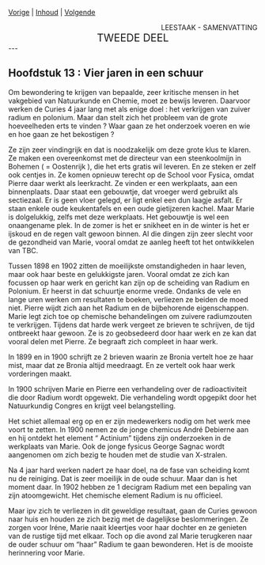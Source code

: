[Vorige](hfst12_radium.md) | [Inhoud](inhoudsopgave.md) | [Volgende](hfst14_het_moeilijke_leven.md)

<div style="text-align: right">LEESTAAK - SAMENVATTING</div>
<div style="font-size:150%;text-align: center">TWEEDE DEEL</div>
---

## Hoofdstuk 13 :  Vier jaren in een schuur

Om bewondering te krijgen van bepaalde, zeer kritische mensen in het vakgebied van Natuurkunde en Chemie, moet ze bewijs leveren. Daarvoor werken de Curies 4 jaar lang met als enige doel :  het verkrijgen van zuiver radium en polonium. Maar dan stelt zich het probleem van de grote hoeveelheden erts te vinden ? Waar gaan ze het onderzoek voeren en wie en hoe gaan ze het bekostigen ? 

Ze zijn zeer vindingrijk en dat is noodzakelijk om deze grote klus te klaren. Ze maken een overeenkomst met de directeur van een steenkoolmijn in Bohemen ( = Oostenrijk ), die het erts gratis wil leveren. En ze steken er zelf ook centjes in. Ze komen opnieuw terecht op de School voor Fysica, omdat Pierre daar werkt als leerkracht. Ze vinden er een werkplaats, aan een binnenplaats. Daar staat een gebouwtje, dat vroeger werd gebruikt als sectiezaal. Er is geen vloer gelegd, er ligt enkel een dun laagje asfalt. Er staan enkele oude keukentafels en een oude gietijzeren kachel. Maar Marie is dolgelukkig, zelfs met deze werkplaats. Het gebouwtje is wel een onaangename plek. In de zomer is het er snikheet en in de winter is het er ijskoud en de regen valt gewoon binnen. Al die dingen zijn zeer slecht voor de gezondheid van Marie, vooral omdat ze aanleg heeft tot het ontwikkelen van TBC.

Tussen 1898 en 1902 zitten de moeilijkste omstandigheden in haar leven, maar ook haar beste en gelukkigste jaren. Vooral omdat ze zich kan focussen op haar werk en gericht kan zijn op de scheiding van Radium en Polonium. Er heerst in dat schuurtje enorme vrede. Ondanks de vele en lange uren werken om resultaten te boeken, verliezen ze beiden de moed niet. Pierre wijdt zich aan het Radium en de bijbehorende eigenschappen. Marie legt zich toe op chemische behandelingen om zuivere radiumzouten te verkrijgen. Tijdens dat harde werk vergeet ze brieven te schrijven, de tijd ontbreekt haar gewoon. Ze is zo geobsedeerd door haar werk en ze kan dat vooral delen met Pierre. Ze begraaft zich compleet in haar werk.

In 1899 en in 1900 schrijft ze 2 brieven waarin ze Bronia vertelt hoe ze haar mist, maar dat ze Bronia altijd meedraagt. En ze vertelt ook haar werk vorderingen maakt. 

In 1900 schrijven Marie en Pierre een verhandeling over de radioactiviteit die door Radium wordt opgewekt. Die verhandeling wordt opgepikt door het Natuurkundig Congres en krijgt veel belangstelling.

Het schiet allemaal erg op en er zijn medewerkers nodig om het werk mee voort te zetten. In 1900 nemen ze de jonge chemicus André Debierne aan en hij ontdekt het element “ Actinium” tijdens zijn onderzoeken in de werkplaats van Marie. Ook de jonge fysicus George Sagnac wordt aangenomen om zich bezig te houden met de studie van X-stralen. 

Na 4 jaar hard werken nadert ze haar doel, na de fase van scheiding komt nu de reiniging. Dat is zeer moeilijk in de oude schuur. Maar dan is het moment daar. In 1902 hebben ze 1 decigram Radium met een bepaling van zijn atoomgewicht. 
Het chemische element Radium is nu officieel.

Maar ipv zich te verliezen in dit geweldige resultaat, gaan de Curies gewoon naar huis en houden ze zich bezig met de dagelijkse beslommeringen. Ze zorgen voor Iréne, Marie naait kleertjes voor haar dochter en ze genieten van de rustige tijd met elkaar. Toch op die avond zal Marie terugkeren naar de ouder schuur om “haar” Radium te gaan bewonderen. Het is de mooiste herinnering voor Marie.
